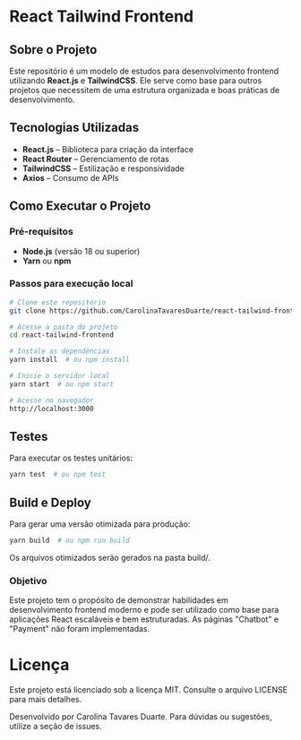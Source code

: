 # React Tailwind Frontend

## Sobre o Projeto

Este repositório é um modelo de estudos para desenvolvimento frontend utilizando **React.js** e **TailwindCSS**. Ele serve como base para outros projetos que necessitem de uma estrutura organizada e boas práticas de desenvolvimento.

## Tecnologias Utilizadas

- **React.js** – Biblioteca para criação da interface
- **React Router** – Gerenciamento de rotas
- **TailwindCSS** – Estilização e responsividade
- **Axios** – Consumo de APIs

## Como Executar o Projeto

### Pré-requisitos

- **Node.js** (versão 18 ou superior)
- **Yarn** ou **npm**

### Passos para execução local

```sh
# Clone este repositório
git clone https://github.com/CarolinaTavaresDuarte/react-tailwind-frontend.git

# Acesse a pasta do projeto
cd react-tailwind-frontend

# Instale as dependências
yarn install  # ou npm install

# Inicie o servidor local
yarn start  # ou npm start

# Acesse no navegador
http://localhost:3000
```

## Testes

Para executar os testes unitários:

```sh
yarn test  # ou npm test
```


## Build e Deploy

Para gerar uma versão otimizada para produção:

```sh
yarn build  # ou npm run build
```

Os arquivos otimizados serão gerados na pasta build/.



### Objetivo

Este projeto tem o propósito de demonstrar habilidades em desenvolvimento frontend moderno e pode ser utilizado como base para aplicações React escaláveis e bem estruturadas. As páginas "Chatbot" e 
"Payment" não foram implementadas.



# Licença

Este projeto está licenciado sob a licença MIT. Consulte o arquivo LICENSE para mais detalhes.



Desenvolvido por Carolina Tavares Duarte. Para dúvidas ou sugestões, utilize a seção de issues.
